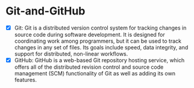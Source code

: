 # Git-and-GitHub
  - [x] Git: Git is a distributed version control system for tracking changes in source code during software development. It is designed for coordinating work among programmers, but it can be used to track changes in any set of files. Its goals include speed, data integrity, and support for distributed, non-linear workflows.
  - [x] GitHub: GitHub is a web-based Git repository hosting service, which offers all of the distributed revision control and source code management (SCM) functionality of Git as well as adding its own features.
